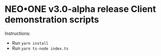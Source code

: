 # NEO•ONE v3.0-alpha release Client demonstration scripts

Instructions:

- Run `yarn install`
- Run `yarn ts-node index.ts`
